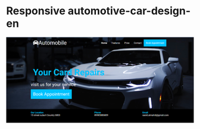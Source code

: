 # Responsive automotive-car-design-en

![automotive-car-design-en](./images/screenshot-finished-template.png)
